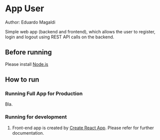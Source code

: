 # App User
Author: Eduardo Magaldi

Simple web app (backend and frontend), which allows the user to register, login and logout using REST API calls on the backend.

## Before running

Please install [Node.js](https://nodejs.org/en/)

## How to run

### Running Full App for Production

Bla.

### Running for development
1. Front-end app is created by [Create React App](https://github.com/facebook/create-react-app). Please refer for further documentation.
